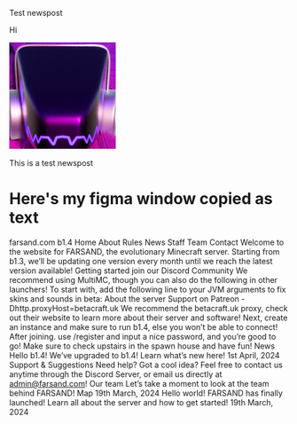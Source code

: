Test newspost

Hi

![](assets/image.png)


This is a test newspost

# Here's my figma window copied as text

farsand.com
b1.4
Home
About
Rules
News
Staff Team
Contact
Welcome to the website for FARSAND, the evolutionary Minecraft server. Starting from b1.3, we’ll be updating one version every month until we reach the latest version available!
Getting started
join our
Discord Community
We recommend using MultiMC, though you can also do the following in other launchers! To start with, add the following line to your JVM arguments to fix skins and sounds in beta: 
About the server
Support on Patreon
-Dhttp.proxyHost=betacraft.uk
We recommend the betacraft.uk proxy, check out their website to learn more about their server and software!
Next, create an instance and make sure to run b1.4, else you won’t be able to connect! After joining. use /register and input a nice password, and you’re good to go! Make sure to check upstairs in the spawn house and have fun!
News
Hello b1.4!
We’ve upgraded to b1.4! Learn what’s new here!
1st April, 2024
Support & Suggestions
Need help? Got a cool idea? Feel free to contact us anytime through the Discord Server, or email us directly at admin@farsand.com!
Our team
Let’s take a moment to look at the team behind FARSAND!
Map
19th March, 2024
Hello world!
FARSAND has finally launched! Learn all about the server and how to get started!
19th March, 2024